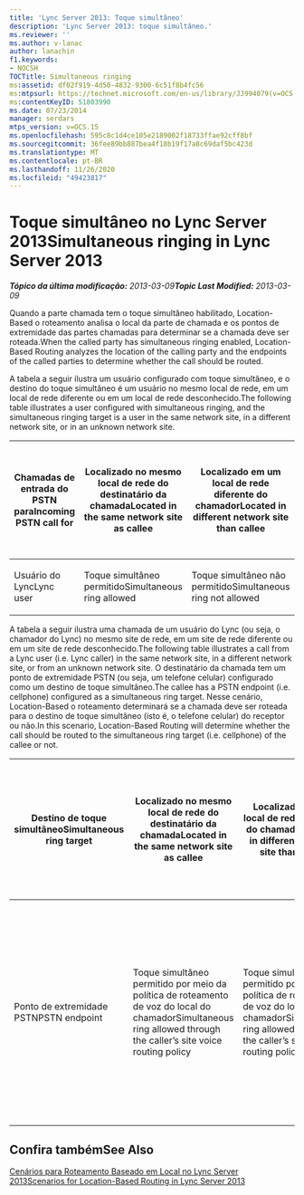 ```yaml
---
title: 'Lync Server 2013: Toque simultâneo'
description: 'Lync Server 2013: toque simultâneo.'
ms.reviewer: ''
ms.author: v-lanac
author: lanachin
f1.keywords:
- NOCSH
TOCTitle: Simultaneous ringing
ms:assetid: df02f919-4d50-4832-9300-6c51f8b4fc56
ms:mtpsurl: https://technet.microsoft.com/en-us/library/JJ994079(v=OCS.15)
ms:contentKeyID: 51803990
ms.date: 07/23/2014
manager: serdars
mtps_version: v=OCS.15
ms.openlocfilehash: 595c8c1d4ce105e2189002f18733ffae92cff8bf
ms.sourcegitcommit: 36fee89bb887bea4f18b19f17a8c69daf5bc423d
ms.translationtype: MT
ms.contentlocale: pt-BR
ms.lasthandoff: 11/26/2020
ms.locfileid: "49423817"
---
```

# <a name="simultaneous-ringing-in-lync-server-2013"></a><span data-ttu-id="6c18a-103">Toque simultâneo no Lync Server 2013</span><span class="sxs-lookup"><span data-stu-id="6c18a-103">Simultaneous ringing in Lync Server 2013</span></span>

<div data-xmlns="http://www.w3.org/1999/xhtml">

<div class="topic" data-xmlns="http://www.w3.org/1999/xhtml" data-msxsl="urn:schemas-microsoft-com:xslt" data-cs="https://msdn.microsoft.com/">

<div data-asp="https://msdn2.microsoft.com/asp">



</div>

<div id="mainSection">

<div id="mainBody"><span data-ttu-id="6c18a-104">

<span> </span></span><span class="sxs-lookup"><span data-stu-id="6c18a-104">

<span> </span></span></span>

<span data-ttu-id="6c18a-105">_**Tópico da última modificação:** 2013-03-09_</span><span class="sxs-lookup"><span data-stu-id="6c18a-105">_**Topic Last Modified:** 2013-03-09_</span></span>

<span data-ttu-id="6c18a-106">Quando a parte chamada tem o toque simultâneo habilitado, Location-Based o roteamento analisa o local da parte de chamada e os pontos de extremidade das partes chamadas para determinar se a chamada deve ser roteada.</span><span class="sxs-lookup"><span data-stu-id="6c18a-106">When the called party has simultaneous ringing enabled, Location-Based Routing analyzes the location of the calling party and the endpoints of the called parties to determine whether the call should be routed.</span></span>

<span data-ttu-id="6c18a-107">A tabela a seguir ilustra um usuário configurado com toque simultâneo, e o destino do toque simultâneo é um usuário no mesmo local de rede, em um local de rede diferente ou em um local de rede desconhecido.</span><span class="sxs-lookup"><span data-stu-id="6c18a-107">The following table illustrates a user configured with simultaneous ringing, and the simultaneous ringing target is a user in the same network site, in a different network site, or in an unknown network site.</span></span>


<table>
<colgroup>
<col style="width: 25%" />
<col style="width: 25%" />
<col style="width: 25%" />
<col style="width: 25%" />
</colgroup>
<thead>
<tr class="header">
<th><span data-ttu-id="6c18a-108">Chamadas de entrada do PSTN para</span><span class="sxs-lookup"><span data-stu-id="6c18a-108">Incoming PSTN call for</span></span></th>
<th><span data-ttu-id="6c18a-109">Localizado no mesmo local de rede do destinatário da chamada</span><span class="sxs-lookup"><span data-stu-id="6c18a-109">Located in the same network site as callee</span></span></th>
<th><span data-ttu-id="6c18a-110">Localizado em um local de rede diferente do chamador</span><span class="sxs-lookup"><span data-stu-id="6c18a-110">Located in different network site than callee</span></span></th>
<th><span data-ttu-id="6c18a-111">Localizado no site desconhecido de rede ou não habilitado para roteamento Location-Based</span><span class="sxs-lookup"><span data-stu-id="6c18a-111">Located in unknown network site or not enabled for Location-Based Routing</span></span></th>
</tr>
</thead>
<tbody>
<tr class="odd">
<td><p><span data-ttu-id="6c18a-112">Usuário do Lync</span><span class="sxs-lookup"><span data-stu-id="6c18a-112">Lync user</span></span></p></td>
<td><p><span data-ttu-id="6c18a-113">Toque simultâneo permitido</span><span class="sxs-lookup"><span data-stu-id="6c18a-113">Simultaneous ring allowed</span></span></p></td>
<td><p><span data-ttu-id="6c18a-114">Toque simultâneo não permitido</span><span class="sxs-lookup"><span data-stu-id="6c18a-114">Simultaneous ring not allowed</span></span></p></td>
<td><p><span data-ttu-id="6c18a-115">Toque simultâneo não permitido</span><span class="sxs-lookup"><span data-stu-id="6c18a-115">Simultaneous ring not allowed</span></span></p></td>
</tr>
</tbody>
</table>

  
<span data-ttu-id="6c18a-116">A tabela a seguir ilustra uma chamada de um usuário do Lync (ou seja, o chamador do Lync) no mesmo site de rede, em um site de rede diferente ou em um site de rede desconhecido.</span><span class="sxs-lookup"><span data-stu-id="6c18a-116">The following table illustrates a call from a Lync user (i.e. Lync caller) in the same network site, in a different network site, or from an unknown network site.</span></span> <span data-ttu-id="6c18a-117">O destinatário da chamada tem um ponto de extremidade PSTN (ou seja, um telefone celular) configurado como um destino de toque simultâneo.</span><span class="sxs-lookup"><span data-stu-id="6c18a-117">The callee has a PSTN endpoint (i.e. cellphone) configured as a simultaneous ring target.</span></span> <span data-ttu-id="6c18a-118">Nesse cenário, Location-Based o roteamento determinará se a chamada deve ser roteada para o destino de toque simultâneo (isto é, o telefone celular) do receptor ou não.</span><span class="sxs-lookup"><span data-stu-id="6c18a-118">In this scenario, Location-Based Routing will determine whether the call should be routed to the simultaneous ring target (i.e. cellphone) of the callee or not.</span></span>


<table>
<colgroup>
<col style="width: 25%" />
<col style="width: 25%" />
<col style="width: 25%" />
<col style="width: 25%" />
</colgroup>
<thead>
<tr class="header">
<th><span data-ttu-id="6c18a-119">Destino de toque simultâneo</span><span class="sxs-lookup"><span data-stu-id="6c18a-119">Simultaneous ring target</span></span></th>
<th><span data-ttu-id="6c18a-120">Localizado no mesmo local de rede do destinatário da chamada</span><span class="sxs-lookup"><span data-stu-id="6c18a-120">Located in the same network site as callee</span></span></th>
<th><span data-ttu-id="6c18a-121">Localizado em um local de rede diferente do chamador</span><span class="sxs-lookup"><span data-stu-id="6c18a-121">Located in different network site than callee</span></span></th>
<th><span data-ttu-id="6c18a-122">Localizado no site desconhecido de rede ou não habilitado para roteamento Location-Based</span><span class="sxs-lookup"><span data-stu-id="6c18a-122">Located in unknown network site or not enabled for Location-Based Routing</span></span></th>
</tr>
</thead>
<tbody>
<tr class="odd">
<td><p><span data-ttu-id="6c18a-123">Ponto de extremidade PSTN</span><span class="sxs-lookup"><span data-stu-id="6c18a-123">PSTN endpoint</span></span></p></td>
<td><p><span data-ttu-id="6c18a-124">Toque simultâneo permitido por meio da política de roteamento de voz do local do chamador</span><span class="sxs-lookup"><span data-stu-id="6c18a-124">Simultaneous ring allowed through the caller’s site voice routing policy</span></span></p></td>
<td><p><span data-ttu-id="6c18a-125">Toque simultâneo permitido por meio da política de roteamento de voz do local do chamador</span><span class="sxs-lookup"><span data-stu-id="6c18a-125">Simultaneous ring allowed through the caller’s site voice routing policy</span></span></p></td>
<td><p><span data-ttu-id="6c18a-126">Toque simultâneo permitido por meio da política de roteamento de voz do local do chamador para troncos não habilitados para o Roteamento com Base no Local</span><span class="sxs-lookup"><span data-stu-id="6c18a-126">Simultaneous ring allowed through the caller’s voice policy to trunks not enabled for Location-Based Routing</span></span></p></td>
</tr>
</tbody>
</table>


<div>

## <a name="see-also"></a><span data-ttu-id="6c18a-127">Confira também</span><span class="sxs-lookup"><span data-stu-id="6c18a-127">See Also</span></span>


[<span data-ttu-id="6c18a-128">Cenários para Roteamento Baseado em Local no Lync Server 2013</span><span class="sxs-lookup"><span data-stu-id="6c18a-128">Scenarios for Location-Based Routing in Lync Server 2013</span></span>](lync-server-2013-scenarios-for-location-based-routing.md)  
  

<span data-ttu-id="6c18a-129"></div>

</div>

<span> </span>

</div>

</div>

</span><span class="sxs-lookup"><span data-stu-id="6c18a-129"></div>

</div>

<span> </span>

</div>

</div>

</span></span></div>

